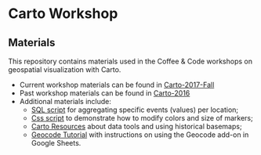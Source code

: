 # Carto Workshop

## Materials
This repository contains materials used in the Coffee & Code workshops on geospatial visualization with Carto.
- Current workshop materials can be found in [Carto-2017-Fall](/Carto-2017-Fall)
- Past workshop materials can be found in [Carto-2016](/Carto-2016)
- Additional materials include:
    - [SQL script](/Carto_sql.rtf) for aggregating specific events (values) per location;
    - [Css script](/Comp-op.css.rtf) to demonstrate how to modify colors and size of markers;
    - [Carto Resources](CartoResources.pdf) about data tools and using historical basemaps;
    - [Geocode Tutorial](GeocodeTutorial.pdf) with instructions on using the Geocode add-on in Google Sheets.
